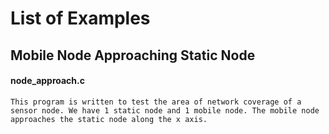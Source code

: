 
List of Examples
================
	
## Mobile Node Approaching Static Node ##

#### node_approach.c ####

	This program is written to test the area of network coverage of a sensor node. We have 1 static node and 1 mobile node. The mobile node approaches the static node along the x axis.

